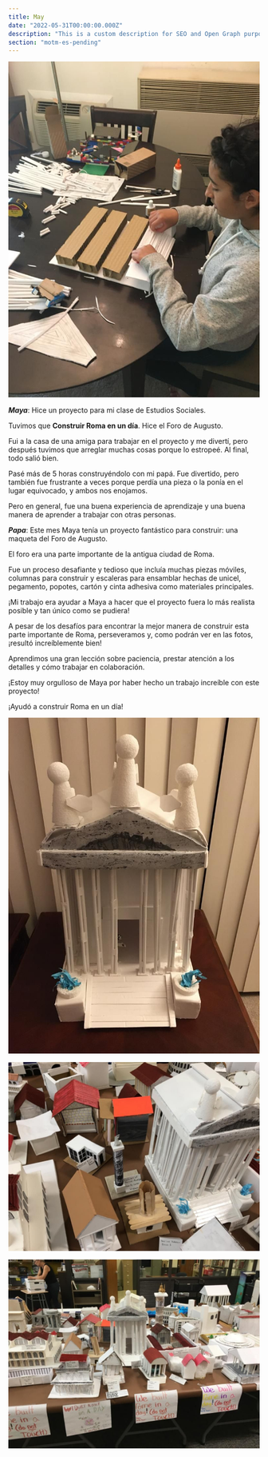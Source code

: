 ```yaml
---
title: May
date: "2022-05-31T00:00:00.000Z"
description: "This is a custom description for SEO and Open Graph purposes, rather than the default generated excerpt. Simply add a description field to the frontmatter."
section: "motm-es-pending"
---
```


![PostImg](../images/may22-1.jpg)

***Maya***: Hice un proyecto para mi clase de Estudios Sociales.

Tuvimos que **Construir Roma en un día**. Hice el Foro de Augusto.

Fui a la casa de una amiga para trabajar en el proyecto y me divertí, pero después tuvimos que arreglar muchas cosas porque lo estropeé. Al final, todo salió bien.

Pasé más de 5 horas construyéndolo con mi papá. Fue divertido, pero también fue frustrante a veces porque perdía una pieza o la ponía en el lugar equivocado, y ambos nos enojamos.

Pero en general, fue una buena experiencia de aprendizaje y una buena manera de aprender a trabajar con otras personas.

***Papa***: Este mes Maya tenía un proyecto fantástico para construir: una maqueta del Foro de Augusto.

El foro era una parte importante de la antigua ciudad de Roma.

Fue un proceso desafiante y tedioso que incluía muchas piezas móviles, columnas para construir y escaleras para ensamblar hechas de unicel, pegamento, popotes, cartón y cinta adhesiva como materiales principales.

¡Mi trabajo era ayudar a Maya a hacer que el proyecto fuera lo más realista posible y tan único como se pudiera!

A pesar de los desafíos para encontrar la mejor manera de construir esta parte importante de Roma, perseveramos y, como podrán ver en las fotos, ¡resultó increíblemente bien!

Aprendimos una gran lección sobre paciencia, prestar atención a los detalles y cómo trabajar en colaboración.

¡Estoy muy orgulloso de Maya por haber hecho un trabajo increíble con este proyecto!

¡Ayudó a construir Roma en un día!

![PostImg](../images/may22-2.jpg)

![PostImg](../images/may22-3.jpg)

![PostImg](../images/may22-4.jpg)
